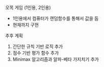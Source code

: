오목 게임 (1인용, 2인용)
- 1인용에서 컴퓨터가 랜덤함수를 통해서 값을 둠
- 현재까지 구현

추후 계획
  1. 간단한 규칙 기반 로직 추가
  2. 점수 기반 평가 함수 추가
  3. Minimax 알고리즘과 알파-베타 가지치기 추가 
